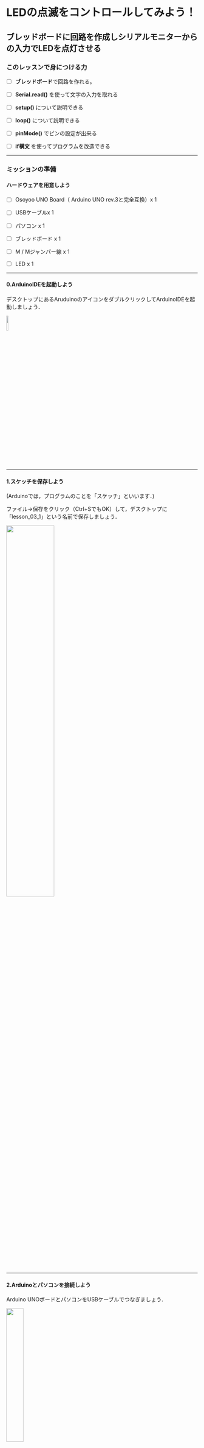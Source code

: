 # LEDの点滅をコントロールしてみよう！

## ブレッドボードに回路を作成しシリアルモニターからの入力でLEDを点灯させる

### このレッスンで身につける力

- [ ] **ブレッドボード**で回路を作れる。

- [ ] **Serial.read()** を使って文字の入力を取れる

- [ ] **setup()** について説明できる

- [ ] **loop()** について説明できる

- [ ] **pinMode()** でピンの設定が出来る

- [ ] **if構文** を使ってプログラムを改造できる
  
---

### ミッションの準備

#### ハードウェアを用意しよう

- [ ] Osoyoo UNO Board（ Arduino UNO rev.3と完全互換）x 1

- [ ] USBケーブルx 1

- [ ] パソコン x 1

- [ ] ブレッドボード x 1

- [ ] M / Mジャンパー線 x 1

- [ ] LED x 1

---

#### 0.ArduinoIDEを起動しよう

デスクトップにあるAruduinoのアイコンをダブルクリックしてArduinoIDEを起動しましょう．

<img src="image/ArduinoIDE_icon.png" width="10%">

---

#### 1.スケッチを保存しよう

(Arduinoでは，プログラムのことを「スケッチ」といいます．)

ファイル→保存をクリック（Ctrl+SでもOK）して，デスクトップに「lesson_03_1」という名前で保存しましょう．

<img src="image/ArduinoIDE_save.png" width="50%">

---
#### 2.Arduinoとパソコンを接続しよう

Arduino UNOボードとパソコンをUSBケーブルでつなぎましょう．

<img src="image/Arduino_USBcable.png" width="30%">

【注意】USBを抜き差しするときは向きを確認して，ていねいにあつかうこと．

USBを差したら，ArduinoIDEでボードとシリアルポートを指定しましょう．　　

ツール→ボードをクリックして、Arduino/Genuino UNOをクリックしましょう。　　

次にツール→シリアルポートをクリックして，「COM～（Arduino UNO）」となっているものをクリックしましょう．（COM～の数字は毎回変わります．）

<img src="image/ArduinoIDE_port_setting.png" width="70%">

---

### ミッションチャレンジ

#### ブレッドボードで回路を作ってみよう

ブレッドボードとジャンパー線を使って電子回路を組んでみよう。プレっどボードやジャンパー線を使うことでハンダ付けをしないでも簡単に電子回路を作ることが出来るんだ。

<ブレッドボード>

<img src="image/breadboard.jpg" width="70%">  

<ジャンパー線>

<img src="image/jumperwire.png" width="70%">　　

これらの器具とArduinoを使ってイラストと同じように配線をしてみよう！

<img src="image/fritzing_haisen.png" width="70%">　


実際に配線するとこんな感じになるよ。  
<img src="image/draw_wire_arduino.png" width="70%">　

- [ ] ブレッドボードで回路を作れたらチェック！

---


#### サンプルスケッチを実行させてみよう

スケッチに以下のコードをコピー＆ペーストして、スケッチを実行してみよう。

```C++
void setup() {
  pinMode(2, OUTPUT);//LEDピンを出力へ
  Serial.begin(9600); //シリアルを9600バンドに設定する
  while (! Serial); // シリアルの初期化を許可する
  Serial.println("Yもしくはyを入力するとLEDが光るよ！");
}
void loop() {
  if (Serial.available()){
    char ch = Serial.read();
    if(ch=='y'||ch=='Y'){
      digitalWrite(2, HIGH);
      Serial.println("LEDが光りました!!");
      Serial.println("スイッチをオフにする場合はNまたはnを入力するとLEDが消えるよ!");
      }
    if(ch=='n'||ch=='N'){
      digitalWrite(2, LOW);
      Serial.println("LEDが消えました!!");
      Serial.println("スイッチをオンにする場合はYもしくはyを入力するとLEDが光るよ");
    }
  }
  delay(1000);
}
```

---

#### スケッチをArduinoに書き込んで実験をしよう

今までのレッスンを参考にスケッチをArduinoに書き込もう！
書き込みが終わったら、

ツール→シリアルモニタをクリックしましょう．

パソコンとArduinoを通信するよ。
通信が始まるとこんな画面が出るよ！
<<<<<<< HEAD:Lesson_03/Lesson_03.md

=======
<<<<<<< Updated upstream:Lesson_03/レッスン3.md
>>>>>>> hasegawa_work1:Lesson_03/レッスン3.md
<img src="image/serialport0.png" width="70%">

シリアルポートの中に文章が出てきたね！少し読んでみよう！  

>英語:  
Enter Y to turn on the LED"  

>日本語:  
Yボタンを押すとLEDが光る 
=======

<img src="image/serialport0.png" width="70%">  
>>>>>>> Stashed changes:Lesson_03/Lesson_03.md

一番上の入力ボックスにキーボードを使って大文字のYを入力して、エンターを押してみよう
<img src="image/serialport1.png" width="70%">　

そうするとブレッドボード上の配線したLEDが光るよ!
<img src="image/Turn_on_the_light.jpg" width="70%">　
<img src="image/serialport2.png" width="70%">

どうやらキーボードでnかNを入力するとLEDが消えるらしいよ。  
さっきと同じように入力ボックスにnかNを入力してみよう！
<img src="image/serialport3.png" width="70%">

そうするとLEDが消えたね。

<img src="image/Turn_off_the_light.jpg" width="70%">

- [ ] **Serial.read()** を使って文字の入力を取れたらチェック！
---

#### setup(),loop()について学ぼう

**setup()関数**
よく見かける**void Setup()**。これはArduinoに電源が入ったとき一回だけ呼ばれる処理だよ。ここのsetup関数の中でピンの設定をしたり、シリアルモニタで通信を開始する設定を行うよ。

**loop()関数**
setup関数とセットのloop関数。これは処理をずっとループする関数だよ。Arduinoに電源が入って起動して、setup関数の処理が終わった後電源が切れるまでこの関数の処理が行なわれるよ。いわばArduinoのプログラムのメインとなるね。

**pinMode(pin,mode)**
Arduinoにはたくさんのピンがあるね。このpinmodeはピンを設定するためのものだよ。

pin: 設定したいピンの番号　　

mode: INPUT、OUTPUT

INPUTは「入力」という意味で、Arduinoからデータを受け取ったり、読み込ませる時に使うよ。
OUTPUTは「出力」という意味で、Arduinoからデータを送ったり、信号を出したりする時に使うよ。

今回のプログラムでは、

>pinMode(2, OUTPUT);//LEDピンを出力へ

Arduinoの2番ピンを出力ピンに設定しているよ。

この３つをまとめるとこんな感じになるよ。これｋら学習していく上で重要になってくるからちゃんと覚えておこう！

```C++
void setup() {
  pinMode(使いたいピンの番号, ピンの設定(入力or出力));//使いたいピンの設定
  
  最初に1回だけする処理をここに書く

}
void loop() {

  繰り返す処理をここに書く

}
```

- [ ] **setup()** について説明できたらチェック
- [ ] **loop()** について説明できたらチェック

---

#### if文を使ってプログラムを改造しよう！

では、ミッションにチャレンジしていこう！　　

まずは図のようにブレッドボードにLEDをもう一つ追加してみよう。
<img src="image/fritzing_haisen2.png" width="70%">　

実際に配線するとこんな感じになるよ。
<img src="image/challenge_haisen.jpg" width="70%">　

**追加したLEDをArduinoの４番ピンでキーボードのmもしくはMでLEDを光らせよう!**
下のプログラムに３つの？マークがあるよ。その？を変更してみよう！

```C++
void setup() {
  pinMode(2, OUTPUT);//LEDピンを出力へ
  pinMode(?, OUTPUT);//LEDピンを出力へ
  Serial.begin(9600); //シリアルを9600バンドに設定する
  while (! Serial); // シリアルの初期化を許可する
  Serial.println("Yもしくはyを入力するとLEDが光るよ！");
}
void loop() {
  if (Serial.available()){
    char ch = Serial.read();
    if(ch=='y'||ch=='Y'){
      digitalWrite(2, HIGH);
      Serial.println("LEDが光りました!!");
      Serial.println("スイッチをオフにする場合はNまたはnを入力するとLEDが消えるよ!");
      }
    if(ch=='n'||ch=='N'){
      digitalWrite(2, LOW);
      digitalWrite(4, LOW);
      Serial.println("LEDが消えました!!");
      Serial.println("スイッチをオンにする場合はYもしくはyを入力するとLEDが光るよ");
    }
    if (ch == '?' || ch == '?')  {  //キーボードのmもしくはMを押すとLEDが光る
      digitalWrite(4, HIGH);
      Serial.println("LEDが光りました!!");
      Serial.println("スイッチをオフにする場合はNまたはnを入力するとLEDが消えるよ!");
    }
  }
  delay(1000);
}
```
mもしくはMを押してこのように追加したLEDが光れば成功だ！みんなはできたかな？
<img src="image/challenge_Turn_on_the_light.jpg" width="70%">　

思い通りに動かすことはできたかな？正解はこんな感じになるよ。

```C++
void setup() {
  pinMode(2, OUTPUT);//LEDピンを出力へ
  pinMode(4, OUTPUT);//LEDピンを出力へ
  Serial.begin(9600); //シリアルを9600バンドに設定する
  while (! Serial); // シリアルの初期化を許可する
  Serial.println("Yもしくはyを入力するとLEDが光るよ！");
}
void loop() {
  if (Serial.available()){
    char ch = Serial.read();
    if(ch=='y'||ch=='Y'){
      digitalWrite(2, HIGH);
      Serial.println("LEDが光りました!!");
      Serial.println("スイッチをオフにする場合はNまたはnを入力するとLEDが消えるよ!");
      }
    if(ch=='n'||ch=='N'){
      digitalWrite(2, LOW);
      digitalWrite(4, LOW);
      Serial.println("LEDが消えました!!");
      Serial.println("スイッチをオンにする場合はYもしくはyを入力するとLEDが光るよ");
    }
    if (ch == '?' || ch == '?')  {  //キーボードのmもしくはMを押すとLEDが光る
      digitalWrite(4, HIGH);
      Serial.println("LEDが光りました!!");
      Serial.println("スイッチをオフにする場合はNまたはnを入力するとLEDが消えるよ!");
    }
  }
  delay(1000);
}
```

### if構文とは

さっきまでキーボードを押すことでLEDが光ったり、消えたりしたね。これはif構文と行ってプログラミングの中で条件分岐を行うための命令文を使っているからだよ。具体的には条件式を与えた後に条件式が成立するときにどんな処理をするかを書くと条件分岐ができるよ。

```C++
if (条件式){
    (条件式が成立する場合の処理を記述)
}
```
条件式の中身は比較演算子と呼ばれるもので決められるよ。  
2つの式や値を比較を行なって、真偽を確かめられるよ。  
比較演算子は以下のようになってるよ。

| 演算子 | 説明             |     | 
| :----: | :--------------: | --- | 
| x == y   | xとyは等しい     |     | 
| x != y   | xとyは等しくない |     | 
| x  < y    | xはyより小さい   |     | 
| x  > y    | xはyより大きい   |     | 
| x <= y   | xはy以下         |     | 
| x > =y   | xはy以上         |     | 


- [ ] **pinMode()** でピンの設定が出来たらチェック！
- [ ] **if構文** を使ってプログラムを改造できたらチェック！

### まとめ

- **ブレッドボード** :電子回路の実験や試作をするための板のこと
- **Serial.read()** :　受信データを読み取る
- **setup()** : 最初に一回だけ実行される処理
- **loop()** : ずっと実行される処理
- **pinMode()** : ピンを設定するための関数
- **if構文** : プログラミングの条件分岐

### 出来たことをチェックしよう

- [ ] **ブレッドボード** で回路が作れる
- [ ] **Serial.read()** を使えるようになった
- [ ] **setup()** と **loop()** の概念を理解している
- [ ] **pinMode()** でピンの指定ができる
- [ ] **if構文**で条件分岐ができる